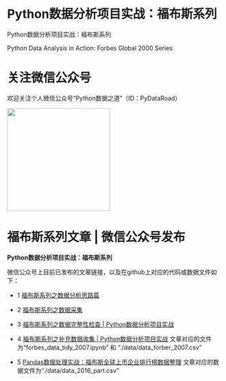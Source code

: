 # Python数据分析项目实战：福布斯系列

Python数据分析项目实战：福布斯系列

Python Data Analysis in Action: Forbes Global 2000 Series

# 关注微信公众号

欢迎关注个人微信公众号“Python数据之道”（ID：PyDataRoad）

<img src="http://oqb5ftrdh.bkt.clouddn.com/17-6-14/55662557.jpg" width="240" height="240"/>

# 福布斯系列文章 | 微信公众号发布

**Python数据分析项目实战：福布斯系列**

微信公众号上目前已发布的文章链接，以及在github上对应的代码或数据文件如下：

* 1 [福布斯系列之数据分析思路篇](http://mp.weixin.qq.com/s?__biz=MzI2NjY5NzI0NA==&mid=2247483983&idx=1&sn=949d01b3917605084e4aed47737b3260&chksm=ea8b6d3cddfce42aa3a5b9b4bfd7c5b71b04ee9f4cc43dab0ebb1dead18897920901d17180c5&scene=21#wechat_redirect)


* 2 [福布斯系列之数据采集](http://mp.weixin.qq.com/s?__biz=MzI2NjY5NzI0NA==&mid=2247483984&idx=1&sn=7ab4e0cfa75bb6fea553b9c4837d7283&chksm=ea8b6d23ddfce435f65b9a3a808d43bdeee3a1343a00ae6f70f98335a3604db02a60e40af72f&scene=21#wechat_redirect)


* 3 [福布斯系列之数据完整性检查 | Python数据分析项目实战](http://mp.weixin.qq.com/s?__biz=MzI2NjY5NzI0NA==&mid=2247484019&idx=1&sn=b75fa8c5378c90f20ee68f6439ef88b7&chksm=ea8b6d00ddfce41668c74233eb14e273b4310371a3755141773f397ec26ded4ffebb65026b1d&scene=21#wechat_redirect)


* 4 [福布斯系列之补充数据收集 | Python数据分析项目实战](http://mp.weixin.qq.com/s?__biz=MzI2NjY5NzI0NA==&mid=2247484031&idx=1&sn=20374dc68a4d038cf878c6184d3fd1dd&chksm=ea8b6d0cddfce41a8a19fd16abfd1d1c8f102089b3021d337b6d0eb49abe938a4a26943fe102&scene=21#wechat_redirect) 文章对应的文件为“forbes_data_tidy_2007.ipynb” 和 “./data/data_forber_2007.csv”

* 5 [Pandas数据处理实战：福布斯全球上市企业排行榜数据整理](http://mp.weixin.qq.com/s?__biz=MzI2NjY5NzI0NA==&mid=2247483960&idx=1&sn=4f3bc2b8f7dcbe7883c1493440c6daa4&chksm=ea8b6d4bddfce45d2c0d2de3561a7728b3b39b5914c2752ac9d255bbef95c4b995dd45892c97&scene=21#wechat_redirect)  文章对应的数据文件为“./data/data_2016_part.csv”
